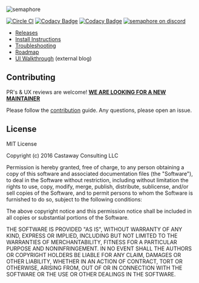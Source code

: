 ![semaphore](public/img/logo.png)

[![Circle CI](https://circleci.com/gh/ansible-semaphore/semaphore.svg?style=svg&circle-token=3702872acf2bec629017fa7dd99fdbea56aef7df)](https://circleci.com/gh/ansible-semaphore/semaphore)
[![Codacy Badge](https://api.codacy.com/project/badge/Grade/89e0129c6ba64fe2b1ebe983f72a4eff)](https://www.codacy.com/app/ansible-semaphore/semaphore?utm_source=github.com&amp;utm_medium=referral&amp;utm_content=ansible-semaphore/semaphore&amp;utm_campaign=Badge_Grade)
[![Codacy Badge](https://api.codacy.com/project/badge/Coverage/89e0129c6ba64fe2b1ebe983f72a4eff)](https://www.codacy.com/app/ansible-semaphore/semaphore?utm_source=github.com&utm_medium=referral&utm_content=ansible-semaphore/semaphore&utm_campaign=Badge_Coverage)
[![semaphore on discord](https://img.shields.io/badge/discord-semaphore%20community-738bd7.svg)](https://discord.gg/ZW7Qu6a)

- [Releases](https://github.com/ansible-semaphore/semaphore/releases)
- [Install Instructions](https://github.com/ansible-semaphore/semaphore/wiki/Installation)
- [Troubleshooting](https://github.com/ansible-semaphore/semaphore/wiki/Troubleshooting)
- [Roadmap](https://github.com/ansible-semaphore/semaphore/issues/325)
- [UI Walkthrough](https://blog.strangeman.info/ansible/2017/08/05/semaphore-ui-guide.html) (external blog)

## Contributing

PR's & UX reviews are welcome! [**WE ARE LOOKING FOR A NEW MAINTAINER**](https://github.com/ansible-semaphore/semaphore/issues/451)

Please follow the [contribution](https://github.com/ansible-semaphore/semaphore/blob/develop/CONTRIBUTING.md) guide. Any questions, please open an issue.

## License

MIT License

Copyright (c) 2016 Castaway Consulting LLC

Permission is hereby granted, free of charge, to any person obtaining a copy
of this software and associated documentation files (the "Software"), to deal
in the Software without restriction, including without limitation the rights
to use, copy, modify, merge, publish, distribute, sublicense, and/or sell
copies of the Software, and to permit persons to whom the Software is
furnished to do so, subject to the following conditions:

The above copyright notice and this permission notice shall be included in all
copies or substantial portions of the Software.

THE SOFTWARE IS PROVIDED "AS IS", WITHOUT WARRANTY OF ANY KIND, EXPRESS OR
IMPLIED, INCLUDING BUT NOT LIMITED TO THE WARRANTIES OF MERCHANTABILITY,
FITNESS FOR A PARTICULAR PURPOSE AND NONINFRINGEMENT. IN NO EVENT SHALL THE
AUTHORS OR COPYRIGHT HOLDERS BE LIABLE FOR ANY CLAIM, DAMAGES OR OTHER
LIABILITY, WHETHER IN AN ACTION OF CONTRACT, TORT OR OTHERWISE, ARISING FROM,
OUT OF OR IN CONNECTION WITH THE SOFTWARE OR THE USE OR OTHER DEALINGS IN THE
SOFTWARE.
